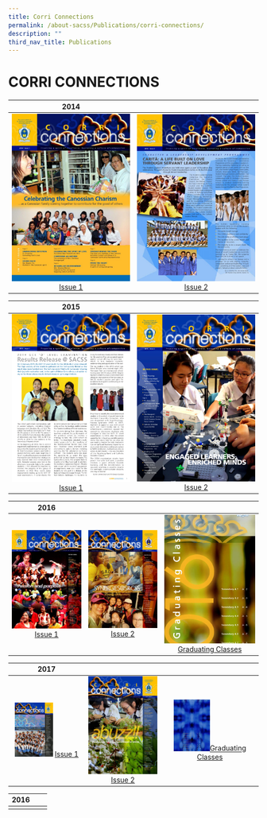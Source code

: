 ```yaml
---
title: Corri Connections
permalink: /about-sacss/Publications/corri-connections/
description: ""
third_nav_title: Publications
---
```

# CORRI CONNECTIONS

|  2014 |   | 
|:---:|:---:|
| ![](/images/About%20us/CORRI%20CONNECTIONS/corri14.jpg) [Issue 1](/files/About%20us/SAC_14_CC-web.pdf) | ![](/images/About%20us/CORRI%20CONNECTIONS/sac_corri_14_issue2.jpg) [Issue 2](/files/About%20us/SAC_14_CC2-web.pdf) |

|2015  |   | 
|:---:|:---:|
|![](/images/About%20us/CORRI%20CONNECTIONS/SAC15-CORRI1-web_pages-to-jpg-0001.jpg)  [Issue 1](/files/About%20us/SAC15-CORRI1-web.pdf) | ![](/images/About%20us/CORRI%20CONNECTIONS/SAC15-CORRI_2-web_page-0001.jpg) [Issue 2](/files/About%20us/SAC15-CORRI_2-web.pdf)| 

|  2016 |   |   |
|:---:|:---:|:---:|
| ![](/images/About%20us/CORRI%20CONNECTIONS/SAC16-CORRI_1-web_pages-to-jpg-0001-724x1024.jpg) [Issue 1](/files/About%20us/SAC16-CORRI_1-web.pdf)  | ![](/images/About%20us/CORRI%20CONNECTIONS/SAC16_CC2-web_page-0001-724x1024.jpg) [Issue 2](/files/About%20us/SAC16_CC2-web.pdf) | ![](/images/About%20us/CORRI%20CONNECTIONS/SAC16_CC2-IN-web_page-0001.jpg) [Graduating Classes](/files/About%20us/SAC16_CC2-IN-web.pdf) |

|  2017 |   |   |
|:---:|:---:|:---:|
| <img src="/images/About%20us/CORRI%20CONNECTIONS/SAC17-CORRI-1-web-page-001-scaled.jpg" style="width:55%">  [Issue 1](/files/About%20us/SAC17-CORRI-1-web.pdf) | ![](/images/About%20us/CORRI%20CONNECTIONS/SAC17-C2_Pub-web-page-001-724x1024.jpg) [Issue 2](/files/About%20us/SAC17-C2_Pub-web.pdf)  | <img src="/images/About%20us/CORRI%20CONNECTIONS/SAC17-CORRI2_Gradweb-page-001-1.jpg" style="width:40%">[Graduating Classes](/files/About%20us/SAC17-CORRI2_Gradweb.pdf)  |



|  2016 |   |   |
|:---:|:---:|:---:|
|   |   |   |